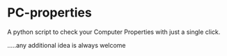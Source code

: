 # PC-properties
A python script to check your Computer Properties with just a single click. 





.....any additional idea is always welcome

